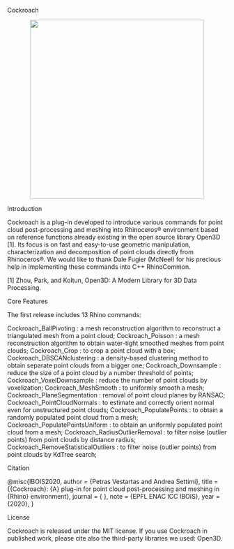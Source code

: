 Cockroach 
 
<p align="center">
  <img width="400" height="410" src="https://github.com/9and3/Cockroach/blob/master/Cockroach_logo.png.png">
</p>

Introduction

Cockroach is a plug-in developed to introduce various commands for point cloud post-processing and meshing into Rhinoceros® environment based on reference functions already existing in the open source library Open3D [1]. Its focus is on fast and easy-to-use geometric manipulation, characterization and decomposition of point clouds directly from Rhinoceros®. We would like to thank Dale Fugier (McNeel) for his precious help in implementing these commands into C++ RhinoCommon.

[1] Zhou, Park, and Koltun, Open3D: A Modern Library for 3D Data Processing.


Core Features

The first release includes 13 Rhino commands: 

Cockroach_BallPivoting : a mesh reconstruction algorithm to reconstruct a triangulated mesh from a point cloud;
Cockroach_Poisson : a mesh reconstruction algorithm to obtain water-tight smoothed meshes from point clouds;
Cockroach_Crop : to crop a point cloud with a box;
Cockroach_DBSCANclustering : a density-based clustering method to obtain separate point clouds from a bigger one;
Cockroach_Downsample : reduce the size of a point cloud by a number threshold of points;
Cockroach_VoxelDownsample : reduce the number of point clouds by voxelization;
Cockroach_MeshSmooth : to uniformly smooth a mesh;
Cockroach_PlaneSegmentation : removal of point cloud planes by RANSAC;
Cockroach_PointCloudNormals : to estimate and correctly orient normal even for unstructured point clouds;
Cockroach_PopulatePoints : to obtain a randomly populated point cloud from a mesh;
Cockroach_PopulatePointsUniform : to obtain an uniformly populated point cloud from a mesh;
Cockroach_RadiusOutlierRemoval : to filter noise (outlier points) from point clouds by distance radius;
Cockroach_RemoveStatisticalOutliers : to filter noise (outlier points) from point clouds by KdTree search;


Citation

@misc{IBOIS2020,
   author  = {Petras Vestartas and Andrea Settimi},
   title   = {{Cockroach}: {A} plug-in for point cloud post-processing and meshing in {Rhino} environment},
   journal = { },
   note  = {EPFL ENAC ICC IBOIS},
   year    = {2020},
}

License

Cockroach is released under the MIT license. If you use Cockroach in published work, please cite also the third-party libraries we used: Open3D.
